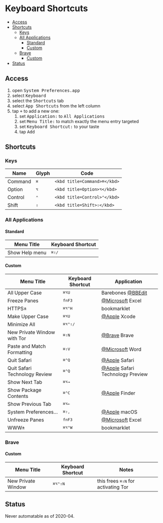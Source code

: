 # Keyboard Shortcuts
<!-- TOC -->
- [Access](#access)
- [Shortcuts](#shortcuts)
  - [Keys](#keys)
  - [All Applications](#all-applications)
    - [Standard](#standard)
    - [Custom](#custom)
  - [Brave](#brave)
    - [Custom](#custom-1)
- [Status](#status)

## Access

1. open <kbd>System Preferences.app</kbd>
1. select <kbd>Keyboard</kbd>
1. select the <kbd>Shortcuts</kbd> tab
1. select <kbd>App Shortcuts</kbd> from the left column
1. tap <kbd>+</kbd> to add a new one:
    1. set <kbd>Application:</kbd> to <kbd>All Applications</kbd>
    1. set <kbd>Menu Title:</kbd> to match exactly the menu entry targeted
    1. set <kbd>Keyboard Shortcut:</kbd> to your taste
    1. tap <kbd>Add</kbd>

## Shortcuts

### Keys

| Name    | Glyph                      | Code                         |
|---------|----------------------------|------------------------------|
| Command | <kbd title=Command>⌘</kbd> | `<kbd title=Command>⌘</kbd>` |
| Option  | <kbd title=Option>⌥</kbd>  | `<kbd title=Option>⌥</kbd>`  |
| Control | <kbd title=Control>⌃</kbd> | `<kbd title=Control>⌃</kbd>` |
| Shift   | <kbd title=Shift>⇧</kbd>   | `<kbd title=Shift>⇧</kbd>`   |

<!--
<kbd title=Command>⌘</kbd>
<kbd title=Option>⌥</kbd>
<kbd title=Control>⌃</kbd>
<kbd title=Shift>⇧</kbd>
<kbd title=Function>fn</kbd>
<kbd></kbd>
-->

### All Applications

#### Standard

| Menu Title     | Keyboard Shortcut                                              |
|----------------|----------------------------------------------------------------|
| Show Help menu | <kbd title=Command>⌘</kbd><kbd title=Shift>⇧</kbd><kbd>/</kbd> |

#### Custom

| Menu Title                    | Keyboard Shortcut                                                                                                 | Application                                                  |
|-------------------------------|-------------------------------------------------------------------------------------------------------------------|--------------------------------------------------------------|
| All Upper Case                | <kbd title=Command>⌘</kbd><kbd title=Option>⌥</kbd><kbd>U</kbd>                                                   | Barebones [@BBEdit](https://github.com/BBEdit)               |
| Freeze Panes                  | <kbd title=Function>fn</kbd><kbd>F3</kbd>                                                                         | [@Microsoft](https://github.com/microsoft) Excel             |
| HTTPS±                        | <kbd title=Command>⌘</kbd><kbd title=Option>⌥</kbd><kbd title=Control>⌃</kbd><kbd>H</kbd>                         | bookmarklet                                                  |
| Make Upper Case               | <kbd title=Command>⌘</kbd><kbd title=Option>⌥</kbd><kbd>U</kbd>                                                   | [@Apple](https://github.com/apple) Xcode                     |
| Minimize All                  | <kbd title=Command>⌘</kbd><kbd title=Option>⌥</kbd><kbd title=Control>⌃</kbd><kbd title=Shift>⇧</kbd><kbd>/</kbd> |                                                              |
| New Private Window with Tor   | <kbd title=Command>⌘</kbd><kbd title=Shift>⇧</kbd><kbd>N</kbd>                                                    | [@Brave](https://github.com/brave) Brave                     |
| Paste and Match Formatting    | <kbd title=Command>⌘</kbd><kbd title=Shift>⇧</kbd><kbd>V</kbd>                                                    | [@Microsoft](https://github.com/microsoft) Word              |
| Quit Safari                   | <kbd title=Command>⌘</kbd><kbd title=Control>⌃</kbd><kbd>Q</kbd>                                                  | [@Apple](https://github.com/apple) Safari                    |
| Quit Safari Technology Review | <kbd title=Command>⌘</kbd><kbd title=Control>⌃</kbd><kbd>Q</kbd>                                                  | [@Apple](https://github.com/apple) Safari Technology Preview |
| Show Next Tab                 | <kbd title=Command>⌘</kbd><kbd title=Option>⌥</kbd><kbd>→</kbd>                                                   |                                                              |
| Show Package Contents         | <kbd title=Command>⌘</kbd><kbd title=Control>⌃</kbd><kbd>C</kbd>                                                  | [@Apple](https://github.com/apple) Finder                    |
| Show Previous Tab             | <kbd title=Command>⌘</kbd><kbd title=Option>⌥</kbd><kbd>←</kbd>                                                   |                                                              |
| System Preferences…           | <kbd title=Command>⌘</kbd><kbd title=Shift>⇧</kbd><kbd>,</kbd>                                                    | [@Apple](https://github.com/apple) macOS                     |
| Unfreeze Panes                | <kbd title=Function>fn</kbd><kbd>F3</kbd>                                                                         | [@Microsoft](https://github.com/microsoft) Excel             |
| WWW±                          | <kbd title=Command>⌘</kbd><kbd title=Option>⌥</kbd><kbd title=Control>⌃</kbd><kbd>W</kbd>                         | bookmarklet                                                  |

### Brave

#### Custom

| Menu Title         | Keyboard Shortcut                                                                                                 | Notes                                                                                        |
|--------------------|-------------------------------------------------------------------------------------------------------------------|----------------------------------------------------------------------------------------------|
| New Private Window | <kbd title=Command>⌘</kbd><kbd title=Option>⌥</kbd><kbd title=Control>⌃</kbd><kbd title=Shift>⇧</kbd><kbd>N</kbd> | this frees <kbd title=Command>⌘</kbd><kbd title=Shift>⇧</kbd><kbd>N</kbd> for activating Tor |

## Status

Never automatable as of 2020-04<!-- @TODO update -->.

